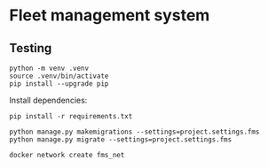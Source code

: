 # Fleet management system

## Testing

```
python -m venv .venv
source .venv/bin/activate
pip install --upgrade pip
```
Install dependencies:
```
pip install -r requirements.txt
```

```
python manage.py makemigrations --settings=project.settings.fms
python manage.py migrate --settings=project.settings.fms
```

```
docker network create fms_net
```
